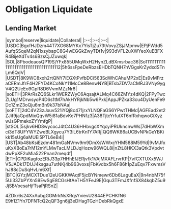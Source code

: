 # Obligation Liquidate

## Lending Market
|symbol|reserve|liquidate|Collateral|
|:--:|:--:|:--:|
|USDC|BgxfHJDzm44T7XG68MYKx7YisTjZu73tVovyZSjJMpmw|EPjFWdd5AufqSSqeM2qN1xzybapC8G4wEGGkZwyTDt1v|993dVFL2uXWYeoXuEBFXR4BijeXdTv4s6BzsCjJZuwqk|
|SOL|8PbodeaosQP19SjYFx855UMqWxH2HynZLdBXmsrbac36|So11111111111111111111111111111111111111112|5h6ssFpeDeRbzsEHDbTQNH7nVGgsKrZydxdSTnLm6QdV|
|USDT|8K9WC8xoh2rtQNY7iEGXtPvfbDCi563SdWhCAhuMP2xE|Es9vMFrzaCERmJfrF4H2FYD4KCoNkY11McCe8BenwNYB|BTsbZDV7aCMRJ3VNy9ygV4Q2UeEo9GpR8D6VvmMZzNr8|
|soETH|3PArRsZQ6SLkr1WERZWyC6AqsajtALMq4C66ZMYz4dKQ|2FPyTwcZLUg1MDrwsyoP4D6s1tM7hAkHYRjkNb5w6Pxk|AppJPZka33cu4DyUenFe9Dc1ZmZ3oQju6mBn9k37bNAa|
|soFTT|2dC4V23zJxuv521iYQj8c471jrxYLNQFaGS6YPwtTHMd|AGFEad2et2ZJif9jaGpdMixQqvW5i81aBdvKe7PHNfz3|A38TjtcYrfutXT6nfRxhqwoGiXyzwJsGPmekoZYYmfgP|
|stSOL|5sjkv6HD8wycocJ4tC4U36HHbvgcXYqcyiPRUkncnwWs|7dHbWXmci3dT8UFYWYZweBLXgycu7Y3iL6trKn1Y7ARj|QQ6WK86aUCBvNPkGeYBKikk15sUg6aMUEi5PTL6eB4i|
|UST|Ab48bKsiEzdm481mGaNVmv9m9DmXsWWxcYHM588M59Yd|9vMJfxuKxXBoEa7rM12mYLMwTacLMLDJqHozw96WQL8i|nZtL8HKX3aQtk3VpdvtdwPpXF2uMia522Pnan2meqdf|
|ETH|CPDiKagfozERtJ33p7HHhEfJERjvfk1VAjMXAFLrvrKP|7vfCXTUXx5WJV5JADk17DUJ4ksgau7utNKj4b963voxs|FbKvdbx5h6F86h1pZuEqv7FxwmsVhJ88cDuSqHvLm6Xf|
|BTC|GYzjMCXTDue12eUGKKWAqtF5jcBYNmewr6Db6LaguEaX|9n4nbM75f5Ui33ZbPYXn59EwSgE8CGsHtAeTH5YFeJ9E|Gqu3TFmJXfnfSX84kqbZ5u9JjSBVoesaHjfTsaPjRSnZ|



4ZDkr6s24XxAubgGGMrkNsXRqsYvievU2844EPCHKfN6
E9h1Z1Yn7DFNTcQ2qQF3gn6jj3eDHagTGzHDebRkQgxE